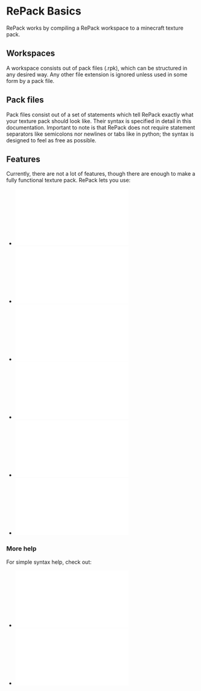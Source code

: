 # RePack Basics
RePack works by compiling a RePack workspace to a minecraft texture pack.

## Workspaces
A workspace consists out of pack files (.rpk), which can be structured in any desired way. Any other file extension
is ignored unless used in some form by a pack file.

## Pack files
Pack files consist out of a set of statements which tell RePack exactly what your texture pack should look like.
Their syntax is specified in detail in this documentation. Important to note is that RePack does not require statement
separators like semicolons nor newlines or tabs like in python; the syntax is designed to feel as free as possible.

## Features
Currently, there are not a lot of features, though there are enough to make a fully functional texture pack.
RePack lets you use:
- ![Global and local definitions](/docs/feature/definitions.md)
- ![Match statements to set item textures](/docs/feature/match.md)
- ![Write / copy statements](/docs/feature/writecopy.md)
- ![Character statements](/docs/feature/character.md)
- ![Language statements](/docs/feature/lang.md)
- ![Templates](/docs/feature/templates.md)

### More help
For simple syntax help, check out:
- ![File path help](/docs/basics/filepaths.md)
- ![String literal help](/docs/basics/stringliterals.md)